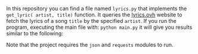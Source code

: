 
In this repository you can find a file named ```lyrics.py``` that implements the ```get_lyric( artist, title)``` function. It queries the [lyrics.ovh](https://lyricsovh.docs.apiary.io/#) website to fetch the lyrics of a song ```title``` by the specified ```artist```.
If you run the program, executing the main file with: ```python main.py``` it will give you results similar to the following:


Note that the project requires the ```json``` and ```requests``` modules to run.

